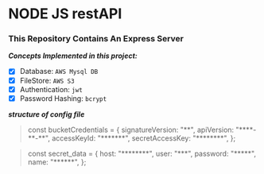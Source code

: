 # NODE JS restAPI

### This Repository Contains An Express Server

**_Concepts Implemented in this project:_**

- [x] Database: `AWS Mysql DB`
- [x] FileStore: `AWS S3`
- [x] Authentication: `jwt`
- [x] Password Hashing: `bcrypt`

**_structure of config file_**

> const bucketCredentials = {
> signatureVersion: "\*\*",
> apiVersion: "\*\*\*\*-\*\*-\*\*",
> accessKeyId: "\*\*\*\*\*\*\*",
> secretAccessKey: "\*\*\*\*\*\*\*\*",
> };

> const secret_data = {
> host: "\*\*\*\*\*\*\*\*\",
> user: "\*\*\*",
> password: "\*\*\*\*\*",
> name: "\*\*\*\*\*\*",
> };
